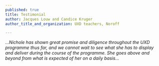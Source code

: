 ```yaml
---
published: true
title: Testimonial
author: Jacques Louw and Candice Kruger
author_title_and_organization: UXD teachers, Noroff

---
```

_...Nichole has shown great promise and diligence throughout the UXD programme
  thus far, and we cannot wait to see what she has to display and deliver during the
  course of the programme. She goes above and beyond from what is expected of her
  on a daily basis..._